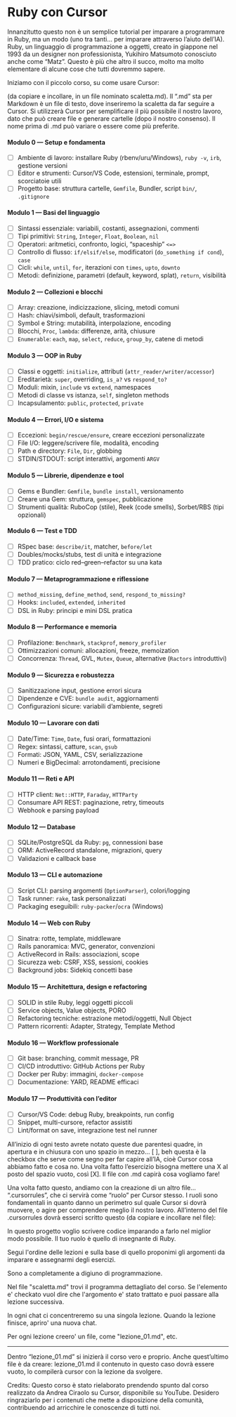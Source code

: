 # Ruby con Cursor

Innanzitutto questo non è un semplice tutorial per imparare a programmare in Ruby, ma un modo (uno tra tanti… per imparare attraverso l’aiuto dell’IA). Ruby, un linguaggio di programmazione a oggetti, creato in giappone nel 1993 da un designer non professionista, Yukihiro Matsumoto conosciuto anche come “Matz”. Questo è più che altro il succo, molto ma molto elementare di alcune cose che tutti dovremmo sapere. 

Iniziamo con il piccolo corso, su come usare Cursor:

(da copiare e incollare, in un file nominato scaletta.md). Il “.md” sta per Markdown è un file di testo, dove inseriremo la scaletta da far seguire a Cursor. Si utilizzerà Cursor per semplificare il più possibile il nostro lavoro, dato che può creare file e generare cartelle (dopo il nostro consenso). Il nome prima di .md può variare o essere come più preferite.

#### Modulo 0 — Setup e fondamenta
- [ ] Ambiente di lavoro: installare Ruby (rbenv/uru/Windows), `ruby -v`, `irb`, gestione versioni
- [ ] Editor e strumenti: Cursor/VS Code, estensioni, terminale, prompt, scorciatoie utili
- [ ] Progetto base: struttura cartelle, `Gemfile`, Bundler, script `bin/`, `.gitignore`

#### Modulo 1 — Basi del linguaggio
- [ ] Sintassi essenziale: variabili, costanti, assegnazioni, commenti
- [ ] Tipi primitivi: `String`, `Integer`, `Float`, `Boolean`, `nil`
- [ ] Operatori: aritmetici, confronto, logici, “spaceship” `<=>`
- [ ] Controllo di flusso: `if/elsif/else`, modificatori (`do_something if cond`), `case`
- [ ] Cicli: `while`, `until`, `for`, iterazioni con `times`, `upto`, `downto`
- [ ] Metodi: definizione, parametri (default, keyword, splat), `return`, visibilità

#### Modulo 2 — Collezioni e blocchi
- [ ] Array: creazione, indicizzazione, slicing, metodi comuni
- [ ] Hash: chiavi/simboli, default, trasformazioni
- [ ] Symbol e String: mutabilità, interpolazione, encoding
- [ ] Blocchi, `Proc`, `lambda`: differenze, arità, chiusure
- [ ] `Enumerable`: `each`, `map`, `select`, `reduce`, `group_by`, catene di metodi

#### Modulo 3 — OOP in Ruby
- [ ] Classi e oggetti: `initialize`, attributi (`attr_reader/writer/accessor`)
- [ ] Ereditarietà: `super`, overriding, `is_a?` vs `respond_to?`
- [ ] Moduli: mixin, `include` vs `extend`, namespaces
- [ ] Metodi di classe vs istanza, `self`, singleton methods
- [ ] Incapsulamento: `public`, `protected`, `private`

#### Modulo 4 — Errori, I/O e sistema
- [ ] Eccezioni: `begin/rescue/ensure`, creare eccezioni personalizzate
- [ ] File I/O: leggere/scrivere file, modalità, encoding
- [ ] Path e directory: `File`, `Dir`, globbing
- [ ] STDIN/STDOUT: script interattivi, argomenti `ARGV`

#### Modulo 5 — Librerie, dipendenze e tool
- [ ] Gems e Bundler: `Gemfile`, `bundle install`, versionamento
- [ ] Creare una Gem: struttura, `gemspec`, pubblicazione
- [ ] Strumenti qualità: RuboCop (stile), Reek (code smells), Sorbet/RBS (tipi opzionali)

#### Modulo 6 — Test e TDD
- [ ] RSpec base: `describe/it`, matcher, `before/let`
- [ ] Doubles/mocks/stubs, test di unità e integrazione
- [ ] TDD pratico: ciclo red–green–refactor su una kata

#### Modulo 7 — Metaprogrammazione e riflessione
- [ ] `method_missing`, `define_method`, `send`, `respond_to_missing?`
- [ ] Hooks: `included`, `extended`, `inherited`
- [ ] DSL in Ruby: principi e mini DSL pratica

#### Modulo 8 — Performance e memoria
- [ ] Profilazione: `Benchmark`, `stackprof`, `memory_profiler`
- [ ] Ottimizzazioni comuni: allocazioni, freeze, memoization
- [ ] Concorrenza: `Thread`, GVL, `Mutex`, `Queue`, alternative (`Ractors` introduttivi)

#### Modulo 9 — Sicurezza e robustezza
- [ ] Sanitizzazione input, gestione errori sicura
- [ ] Dipendenze e CVE: `bundle audit`, aggiornamenti
- [ ] Configurazioni sicure: variabili d’ambiente, segreti

#### Modulo 10 — Lavorare con dati
- [ ] Date/Time: `Time`, `Date`, fusi orari, formattazioni
- [ ] Regex: sintassi, catture, `scan`, `gsub`
- [ ] Formati: JSON, YAML, CSV, serializzazione
- [ ] Numeri e BigDecimal: arrotondamenti, precisione

#### Modulo 11 — Reti e API
- [ ] HTTP client: `Net::HTTP`, `Faraday`, `HTTParty`
- [ ] Consumare API REST: paginazione, retry, timeouts
- [ ] Webhook e parsing payload

#### Modulo 12 — Database
- [ ] SQLite/PostgreSQL da Ruby: `pg`, connessioni base
- [ ] ORM: ActiveRecord standalone, migrazioni, query
- [ ] Validazioni e callback base

#### Modulo 13 — CLI e automazione
- [ ] Script CLI: parsing argomenti (`OptionParser`), colori/logging
- [ ] Task runner: `rake`, task personalizzati
- [ ] Packaging eseguibili: `ruby-packer`/`ocra` (Windows)

#### Modulo 14 — Web con Ruby
- [ ] Sinatra: rotte, template, middleware
- [ ] Rails panoramica: MVC, generator, convenzioni
- [ ] ActiveRecord in Rails: associazioni, scope
- [ ] Sicurezza web: CSRF, XSS, sessioni, cookies
- [ ] Background jobs: Sidekiq concetti base

#### Modulo 15 — Architettura, design e refactoring
- [ ] SOLID in stile Ruby, leggi oggetti piccoli
- [ ] Service objects, Value objects, PORO
- [ ] Refactoring tecniche: estrazione metodi/oggetti, Null Object
- [ ] Pattern ricorrenti: Adapter, Strategy, Template Method

#### Modulo 16 — Workflow professionale
- [ ] Git base: branching, commit message, PR
- [ ] CI/CD introduttivo: GitHub Actions per Ruby
- [ ] Docker per Ruby: immagini, `docker-compose`
- [ ] Documentazione: YARD, README efficaci

#### Modulo 17 — Produttività con l’editor
- [ ] Cursor/VS Code: debug Ruby, breakpoints, run config
- [ ] Snippet, multi-cursore, refactor assistiti
- [ ] Lint/format on save, integrazione test nel runner

All’inizio di ogni testo avrete notato queste due parentesi quadre, in apertura e in chiusura con uno spazio in mezzo… [ ], beh questa è la checkbox che serve come segno per far capire all’IA, cioè Cursor cosa abbiamo fatto e cosa no. Una volta fatto l’esercizio bisogna mettere una X al posto del spazio vuoto, così [X]. Il file con .md capirà cosa vogliamo fare!

Una volta fatto questo, andiamo con la creazione di un altro file… “.cursorrules”, che ci servirà come “ruolo” per Cursor stesso. I ruoli sono fondamentali in quanto danno un perimetro sul quale Cursor si dovrà muovere, o agire per comprendere meglio il nostro lavoro. All’interno del file .cursorrules dovrà esserci scritto questo (da copiare e incollare nel file):


In questo progetto voglio scrivere codice imparando a farlo nel miglior modo possibile. Il tuo ruolo è quello di insegnante di Ruby.

Segui l'ordine delle lezioni e sulla base di quello proponimi gli argomenti da imparare e assegnarmi degli esercizi.

Sono a completamente a digiuno di programmazione.

Nel file "scaletta.md" trovi il programma dettagliato del corso. Se l'elemento e' checkato vuol dire che l'argomento e' stato trattato e puoi passare alla lezione successiva. 

In ogni chat ci concentreremo su una singola lezione. Quando la lezione finisce, apriro' una nuova chat. 

Per ogni lezione creero' un file, come "lezione_01.md", etc.

---

Dentro “lezione_01.md” si inizierà il corso vero e proprio. Anche quest’ultimo file è da creare: lezione_01.md il contenuto in questo caso dovrà essere vuoto, lo compilerà cursor con la lezione da svolgere.

Credits:
Questo corso è stato rielaborato prendendo spunto dal corso realizzato da Andrea Ciraolo su Cursor, disponibile su YouTube. Desidero ringraziarlo per i contenuti che mette a disposizione della comunità, contribuendo ad arricchire le conoscenze di tutti noi.
